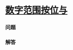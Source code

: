 # [数字范围按位与](https://leetcode-cn.com/problems/bitwise-and-of-numbers-range)

### 问题



### 解答

```

```

